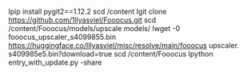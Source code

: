 Ipip install pygit2==1.12.2
scd /content
Igit clone https://github.com/1llyasviel/Fooocus.git
scd /content/Fooocus/models/upscale models/
Iwget -0 fooocus_upscaler_s4099855.bin https://huggingface.co/Illyasviel/misc/resolve/main/fooocus upscaler. s409985e5.bin?download=true
scd /content/Fooocus
Ipython entry_with_update.py -share
